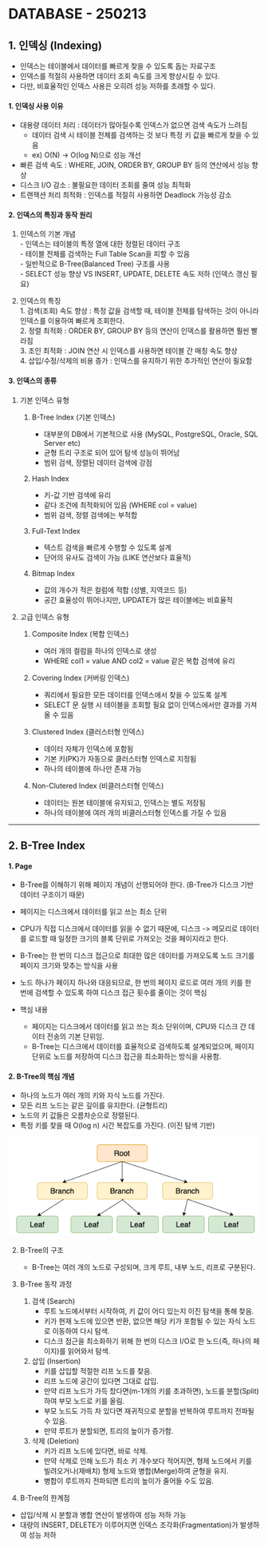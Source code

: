 # DATABASE - 250213

## 1. 인덱싱 (Indexing)
- 인덱스는 테이블에서 데이터를 빠르게 찾을 수 있도록 돕는 자료구조
- 인덱스를 적절히 사용하면 데이터 조회 속도를 크게 향상시킬 수 있다.
- 다만, 비효율적인 인덱스 사용은 오히려 성능 저하를 초래할 수 있다.

#### 1. 인덱싱 사용 이유
  - 대용량 데이터 처리 : 데이터가 많아질수록 인덱스가 없으면 검색 속도가 느려짐
    - 데이터 검색 시 테이블 전체를 검색하는 것 보다 특정 키 값을 빠르게 찾을 수 있음
    - ex) O(N) -> O(log N)으로 성능 개선
  - 빠른 검색 속도 : WHERE, JOIN, ORDER BY, GROUP BY 등의 연산에서 성능 향상
  - 디스크 I/O 감소 : 불필요한 데이터 조회를 줄여 성능 최적화
  - 트랜잭션 처리 최적화 : 인덱스를 적절히 사용하면 Deadlock 가능성 감소

#### 2. 인덱스의 특징과 동작 원리
  1. 인덱스의 기본 개념   
    - 인덱스는 테이블의 특정 열에 대한 정렬된 데이터 구조   
    - 테이블 전체를 검색하는 Full Table Scan을 피할 수 있음   
    - 일반적으로 B-Tree(Balanced Tree) 구조를 사용   
    - SELECT 성능 향상 VS INSERT, UPDATE, DELETE 속도 저하 (인덱스 갱신 필요)   
  
  2. 인덱스의 특징   
    1. 검색(조회) 속도 향상 : 특정 값을 검색할 때, 테이블 전체를 탐색하는 것이 아니라 인덱스를 이용하여 빠르게 조회한다.   
    2. 정렬 최적화 : ORDER BY, GROUP BY 등의 연산이 인덱스를 활용하면 훨씬 빨라짐   
    3. 조인 최적화 : JOIN 연산 시 인덱스를 사용하면 테이블 간 매칭 속도 향상   
    4. 삽입/수정/삭제의 비용 증가 : 인덱스를 유지하기 위한 추가적인 연산이 필요함   

#### 3. 인덱스의 종류
1. 기본 인덱스 유형
    1) B-Tree Index (기본 인덱스)
        - 대부분의 DB에서 기본적으로 사용 (MySQL, PostgreSQL, Oracle, SQL Server etc)
        - 균형 트리 구조로 되어 있어 탐색 성능이 뛰어남
        - 범위 검색, 정렬된 데이터 검색에 강점

    2) Hash Index
        - 키-값 기반 검색에 유리
        - 같다 조건에 최적화되어 있음 (WHERE col = value)
        - 범위 검색, 정렬 검색에는 부적합
    
    3) Full-Text Index
        - 텍스트 검색을 빠르게 수행할 수 있도록 설계
        - 단어의 유사도 검색이 가능 (LIKE 연산보다 효율적)
    
    4) Bitmap Index
        - 값의 개수가 적은 컬럼에 적합 (성별, 지역코드 등)
        - 공간 효율성이 뛰어나지만, UPDATE가 많은 테이블에는 비효율적
    
2. 고급 인덱스 유형
    1) Composite Index (복합 인덱스)
        - 여러 개의 컬럼을 하나의 인덱스로 생성
        - WHERE col1 = value AND col2 = value 같은 복합 검색에 유리
    
    2) Covering Index (커버링 인덱스)
        - 쿼리에서 필요한 모든 데이터를 인덱스에서 찾을 수 있도록 설계
        - SELECT 문 실행 시 테이블을 조회할 필요 없이 인덱스에서만 결과를 가져올 수 있음
    
    3) Clustered Index (클러스터형 인덱스)
        - 데이터 자체가 인덱스에 포함됨
        - 기본 키(PK)가 자동으로 클러스터형 인덱스로 지정됨
        - 하나의 테이블에 하나만 존재 가능
    
    4) Non-Clutered Index (비클러스터형 인덱스)
        - 데이터는 원본 테이블에 유지되고, 인덱스는 별도 저장됨
        - 하나의 테이블에 여러 개의 비클러스터형 인덱스를 가질 수 있음

---
## 2. B-Tree Index
#### 1. Page
  - B-Tree를 이해하기 위해 페이지 개념이 선행되어야 한다. (B-Tree가 디스크 기반 데이터 구조이기 때문)
  - 페이지는 디스크에서 데이터를 읽고 쓰는 최소 단위
  - CPU가 직접 디스크에서 데이터를 읽을 수 없기 때문에, 디스크 -> 메모리로 데이터를 로드할 때 일정한 크기의 블록 단위로 가져오는 것을 페이지라고 한다.
  - B-Tree는 한 번의 디스크 접근으로 최대한 많은 데이터를 가져오도록 노드 크기를 페이지 크기와 맞추는 방식을 사용
  - 노드 하나가 페이지 하나와 대응되므로, 한 번의 페이지 로드로 여러 개의 키를 한 번에 검색할 수 있도록 하여 디스크 접근 횟수를 줄이는 것이 핵심

  - 핵심 내용   
    - 페이지는 디스크에서 데이터를 읽고 쓰는 최소 단위이며, CPU와 디스크 간 데이터 전송의 기본 단위임.
    - B-Tree는 디스크에서 데이터를 효율적으로 검색하도록 설계되었으며, 페이지 단위로 노드를 저장하여 디스크 접근을 최소화하는 방식을 사용함.


#### 2. B-Tree의 핵심 개념
  - 하나의 노드가 여러 개의 키와 자식 노드를 가진다.
  - 모든 리프 노드는 같은 깊이를 유지한다. (균형트리)
  - 노드의 키 값들은 오름차순으로 정렬된다.
  - 특정 키를 찾을 때 O(log n) 시간 복잡도를 가진다. (이진 탐색 기반)

![alt text](image.png)

2. B-Tree의 구조
    - B-Tree는 여러 개의 노드로 구성되며, 크게 루트, 내부 노드, 리프로 구분된다.

3. B-Tree 동작 과정
    1. 검색 (Search)   
        - 루트 노드에서부터 시작하여, 키 값이 어디 있는지 이진 탐색을 통해 찾음.
        - 키가 현재 노드에 있으면 반환, 없으면 해당 키가 포함될 수 있는 자식 노드로 이동하여 다시 탐색.
        - 디스크 접근을 최소화하기 위해 한 번의 디스크 I/O로 한 노드(즉, 하나의 페이지)를 읽어와서 탐색.
    2. 삽입 (Insertion)
        - 키를 삽입할 적절한 리프 노드를 찾음.
        - 리프 노드에 공간이 있다면 그대로 삽입.
        - 만약 리프 노드가 가득 찼다면(m-1개의 키를 초과하면), 노드를 분할(Split)하여 부모 노드로 키를 올림.
        - 부모 노드도 가득 차 있다면 재귀적으로 분할을 반복하여 루트까지 전파될 수 있음.
        - 만약 루트가 분할되면, 트리의 높이가 증가함.
    3. 삭제 (Deletion)
        - 키가 리프 노드에 있다면, 바로 삭제.
        - 만약 삭제로 인해 노드가 최소 키 개수보다 적어지면, 형제 노드에서 키를 빌려오거나(재배치) 형제 노드와 병합(Merge)하여 균형을 유지.
        - 병합이 루트까지 전파되면 트리의 높이가 줄어들 수도 있음.

4. B-Tree의 한계점
  - 삽입/삭제 시 분할과 병합 연산이 발생하여 성능 저하 가능
  - 대량의 INSERT, DELETE가 이루어지면 인덱스 조각화(Fragmentation)가 발생하여 성능 저하









































